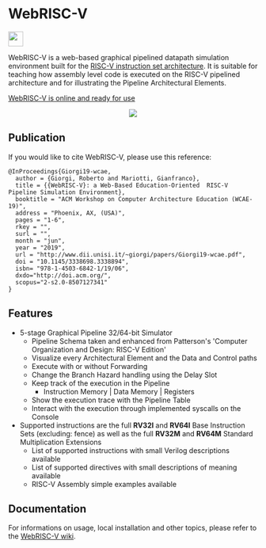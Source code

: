 # WebRISC-V
[<img height="30" src="https://github.com/Mariotti94/WebRISC-V/blob/master/docs/images/version.png?raw=true"/>](https://github.com/Mariotti94/WebRISC-V/blob/master/docs/CHANGELOG.md)

WebRISC-V is a web-based graphical pipelined datapath simulation environment built for the [RISC-V instruction set architecture](https://content.riscv.org/wp-content/uploads/2017/05/riscv-spec-v2.2.pdf).
It is suitable for teaching how assembly level code is executed on the RISC-V pipelined architecture and for illustrating the Pipeline Architectural Elements.

[WebRISC-V is online and ready for use](https://webriscv.altervista.org)

<p align="center">
    <img src="https://github.com/Mariotti94/WebRISC-V/blob/master/docs/images/intro.png?raw=true"/>
</p>

## Publication
If you would like to cite WebRISC-V, please use this reference:

```
@InProceedings{Giorgi19-wcae,
  author = {Giorgi, Roberto and Mariotti, Gianfranco},
  title = {{WebRISC-V}: a Web-Based Education-Oriented  RISC-V Pipeline Simulation Environment},
  booktitle = "ACM Workshop on Computer Architecture Education (WCAE-19)",
  address = "Phoenix, AX, (USA)",
  pages = "1-6",
  rkey = "",
  surl = "",
  month = "jun",
  year = "2019",
  url = "http://www.dii.unisi.it/~giorgi/papers/Giorgi19-wcae.pdf",
  doi = "10.1145/3338698.3338894",
  isbn= "978-1-4503-6842-1/19/06",
  dxdo="http://doi.acm.org/",
  scopus="2-s2.0-8507127341"
}
```

## Features
* 5-stage Graphical Pipeline 32/64-bit Simulator
  * Pipeline Schema taken and enhanced from Patterson's 'Computer Organization and Design: RISC-V Edition'
  * Visualize every Architectural Element and the Data and Control paths
  * Execute with or without Forwarding
  * Change the Branch Hazard handling using the Delay Slot
  * Keep track of the execution in the Pipeline
    * Instruction Memory | Data Memory | Registers
  * Show the execution trace with the Pipeline Table
  * Interact with the execution through implemented syscalls on the Console
* Supported instructions are the full **RV32I** and **RV64I** Base Instruction Sets (excluding: fence) as well as the full **RV32M** and **RV64M** Standard Multiplication Extensions
  * List of supported instructions with small Verilog descriptions available
  * List of supported directives with small descriptions of meaning available
  * RISC-V Assembly simple examples available

## Documentation
For informations on usage, local installation and other topics, please refer to the [WebRISC-V wiki](https://github.com/Mariotti94/WebRISC-V/wiki).


